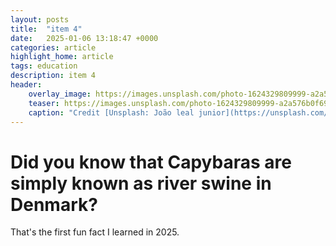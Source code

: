 ```yaml
---
layout: posts
title:  "item 4"
date:   2025-01-06 13:18:47 +0000
categories: article
highlight_home: article
tags: education
description: item 4
header:
    overlay_image: https://images.unsplash.com/photo-1624329809999-a2a576b0f690?q=80&w=2071&auto=format&fit=crop&ixlib=rb-4.0.3&ixid=M3wxMjA3fDB8MHxwaG90by1wYWdlfHx8fGVufDB8fHx8fA%3D%3D
    teaser: https://images.unsplash.com/photo-1624329809999-a2a576b0f690?q=80&w=2071&auto=format&fit=crop&ixlib=rb-4.0.3&ixid=M3wxMjA3fDB8MHxwaG90by1wYWdlfHx8fGVufDB8fHx8fA%3D%3D
    caption: "Credit [Unsplash: João leal junior](https://unsplash.com/@jooj1)"
---
```

# Did you know that Capybaras are simply known as river swine in Denmark? 

That's the first fun fact I learned in 2025.